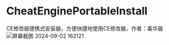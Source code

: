 # CheatEnginePortableInstall
CE修改器便携式安装器，方便快捷地使用CE修改器，作者：毒华晨
![屏幕截图 2024-09-02 162121](https://github.com/user-attachments/assets/4f45b5f5-bcdf-4ba6-936a-b4a7b1ba354f)
